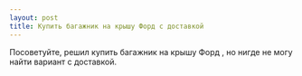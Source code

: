 ```yaml
---
layout: post 
title: Купить багажник на крышу Форд с доставкой 
--- 
```

Посоветуйте, решил купить багажник на крышу Форд , но нигде не могу найти вариант с доставкой.